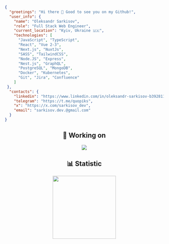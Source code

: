 
```json
{
  "greetings": "Hi there 👋 Good to see you on my Github!",
  "user_info": {
    "name": "Oleksandr Sarkisov",
    "role": "Full Stack Web Engineer",
    "current_location": "Kyiv, Ukraine 🇺🇦",
    "technologies": [
      "JavaScript", "TypeScript",
      "React", "Vue 2-3",
      "Next.js", "NuxtJs",
      "SASS", "TailwindCSS",
      "Node.JS", "Express",
      "Nest.js", "GraphQL",
      "PostgreSQL", "MongoDB",
      "Docker", "Kubernetes",
      "Git", "Jira", "Confluence"
    ]
 },
  "contacts": {
    "linkedin": "https://www.linkedin.com/in/oleksandr-sarkisov-b3928117b/",
    "telegram": "https://t.me/quopiks",
    "x": "https://x.com/sarkisov_dev",
    "email": "sarkisov.dev.@gmail.com"
  }
}
```
<div align="center">
<h2>🔭 Working on</h2> 
<a href="https://github.com/qw-0p/software-store">
  <img align="center" src="https://github-readme-stats.vercel.app/api/pin/?username=qw-0p&repo=software-store&theme=blueberry" />
</a>
<h2>📊 Statistic</h2>
<!--   <img height=200 align="center" src="https://github-readme-stats.vercel.app/api?username=qw-0p&card_width=320&theme=blueberry" /> -->
  <img height=200 align="center" src="https://github-readme-stats.vercel.app/api/top-langs?username=qw-0p&layout=compact&langs_count=8&card_width=640&theme=blueberry" />
</div>
